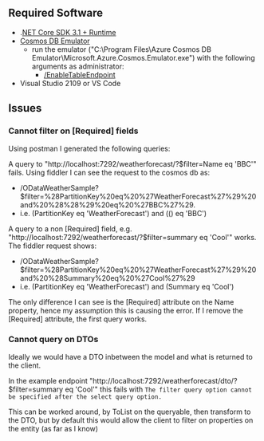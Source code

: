 ## Required Software
- .[NET Core SDK 3.1 + Runtime](https://dotnet.microsoft.com/download/dotnet-core/3.1)
- [Cosmos DB Emulator](https://aka.ms/cosmosdb-emulator)
    - run the emulator ("C:\Program Files\Azure Cosmos DB Emulator\Microsoft.Azure.Cosmos.Emulator.exe") with the following arguments as administrator:
        - [/EnableTableEndpoint](https://docs.microsoft.com/en-us/azure/cosmos-db/local-emulator#table-api)
- Visual Studio 2109 or VS Code

## Issues

### Cannot filter on [Required] fields

Using postman I generated the following queries:

A query to "http://localhost:7292/weatherforecast/?$filter=Name eq 'BBC'" fails. 
Using fiddler I can see the request to the cosmos db as:
 - /ODataWeatherSample?$filter=%28PartitionKey%20eq%20%27WeatherForecast%27%29%20and%20%28%28%29%20eq%20%27BBC%27%29. 
 - i.e. (PartitionKey eq 'WeatherForecast') and (() eq 'BBC')

A query to a non [Required] field, e.g. "http://localhost:7292/weatherforecast/?$filter=summary eq 'Cool'" works. The fiddler request shows:
 - /ODataWeatherSample?$filter=%28PartitionKey%20eq%20%27WeatherForecast%27%29%20and%20%28Summary%20eq%20%27Cool%27%29
 - i.e. (PartitionKey eq 'WeatherForecast') and (Summary eq 'Cool')

The only difference I can see is the [Required] attribute on the Name property, hence my assumption this is causing the error.
If I remove the [Required] attribute, the first query works.

### Cannot query on DTOs

Ideally we would have a DTO inbetween the model and what is returned to the client. 

In the example endpoint "http://localhost:7292/weatherforecast/dto/?$filter=summary eq 'Cool'" this fails with `The filter query option cannot be specified after the select query option.`

This can be worked around, by ToList on the queryable, then transform to the DTO, but by default this would allow the client to filter on properties on the entity (as far as I know)